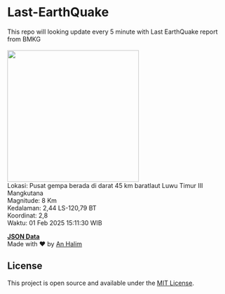 # Last-EarthQuake
This repo will looking update every 5 minute with Last EarthQuake report from BMKG
<br>
<br>
<img src="undefined" width="300"/>
<br>
Lokasi: Pusat gempa berada di darat 45 km baratlaut Luwu Timur  III Mangkutana <br>
Magnitude: 8 Km <br>
Kedalaman: 2,44 LS-120,79 BT <br>
Koordinat: 2,8 <br>
Waktu: 01 Feb 2025 15:11:30 WIB <br>

<a href="./data/data.json">**JSON Data**</a>
<br>
Made with ❤️ by <a href="https://github.com/an-halim">An Halim</a>
## License

This project is open source and available under the [MIT License](LICENSE).
